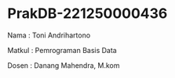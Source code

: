 # PrakDB-221250000436

Nama    : Toni Andrihartono

Matkul  : Pemrograman Basis Data

Dosen   : Danang Mahendra, M.kom
